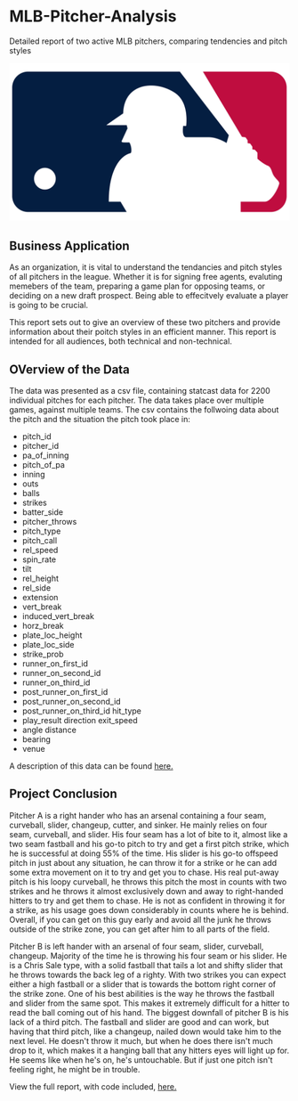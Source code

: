 # MLB-Pitcher-Analysis
Detailed report of two active MLB pitchers, comparing tendencies and pitch styles


![MLB Logo](images/MLB-Logo.jpg)


## Business Application
As an organization, it is vital to understand the tendancies and pitch styles of all pitchers in the league. Whether it is for signing free agents, evaluting memebers of the team, preparing a game plan for opposing teams, or deciding on a new draft prospect. Being able to effecitvely evaluate a player is going to be crucial. 

This report sets out to give an overview of these two pitchers and provide information about their poitch styles in an efficient manner. This report is intended for all audiences, both technical and non-technical. 

## OVerview of the Data
The data was presented as a csv file, containing statcast data for 2200 individual pitches for each pitcher. The data takes place over multiple games, against multiple teams. 
The csv contains the follwoing data about the pitch and the situation the pitch took place in:
- pitch_id
- pitcher_id
- pa_of_inning
- pitch_of_pa
- inning
- outs
- balls
- strikes
- batter_side
- pitcher_throws
- pitch_type
- pitch_call
- rel_speed
- spin_rate
- tilt
- rel_height
- rel_side
- extension
- vert_break
- induced_vert_break
- horz_break
- plate_loc_height
- plate_loc_side
- strike_prob
- runner_on_first_id
- runner_on_second_id
- runner_on_third_id
- post_runner_on_first_id
- post_runner_on_second_id
- post_runner_on_third_id	hit_type
- play_result	direction	exit_speed
- angle	distance
- bearing
- venue

A description of this data can be found [here.](https://baseballsavant.mlb.com/csv-docs)


## Project Conclusion

Pitcher A is a right hander who has an arsenal containing a four seam,
curveball, slider, changeup, cutter, and sinker. He mainly relies on
four seam, curveball, and slider. His four seam has a lot of bite to it,
almost like a two seam fastball and his go-to pitch to try and get a
first pitch strike, which he is successful at doing 55% of the time. His
slider is his go-to offspeed pitch in just about any situation, he can
throw it for a strike or he can add some extra movement on it to try and
get you to chase. His real put-away pitch is his loopy curveball, he
throws this pitch the most in counts with two strikes and he throws it
almost exclusively down and away to right-handed hitters to try and get
them to chase. He is not as confident in throwing it for a strike, as
his usage goes down considerably in counts where he is behind. Overall,
if you can get on this guy early and avoid all the junk he throws
outside of the strike zone, you can get after him to all parts of the
field.

Pitcher B is left hander with an arsenal of four seam, slider,
curveball, changeup. Majority of the time he is throwing his four seam
or his slider. He is a Chris Sale type, with a solid fastball that tails
a lot and shifty slider that he throws towards the back leg of a righty.
With two strikes you can expect either a high fastball or a slider that
is towards the bottom right corner of the strike zone. One of his best
abilities is the way he throws the fastball and slider from the same
spot. This makes it extremely difficult for a hitter to read the ball
coming out of his hand. The biggest downfall of pitcher B is his lack of
a third pitch. The fastball and slider are good and can work, but having
that third pitch, like a changeup, nailed down would take him to the
next level. He doesn't throw it much, but when he does there isn't much
drop to it, which makes it a hanging ball that any hitters eyes will
light up for. He seems like when he's on, he's untouchable. But if just
one pitch isn't feeling right, he might be in trouble.


View the full report, with code included, [here.](MLB-Pitcher-Analysis.Rmd)



